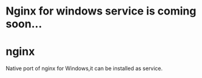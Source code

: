 # Nginx for windows service is coming soon...

# nginx
Native port of nginx for Windows,it can be installed as service.


